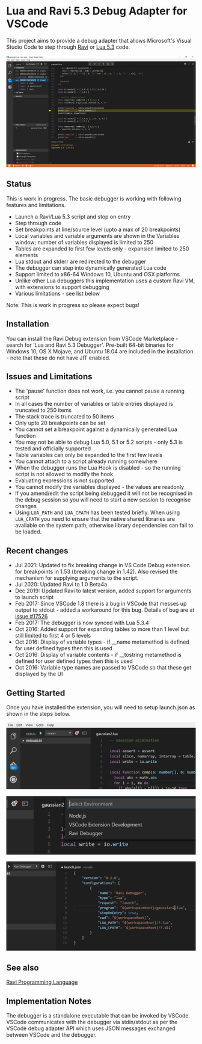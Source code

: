 Lua and Ravi 5.3 Debug Adapter for VSCode
=========================================

This project aims to provide a debug adapter that allows Microsoft's Visual Studio Code to step through [Ravi](http://ravilang.org) or [Lua 5.3](http://www.lua.org) code.

![Debugger in Action](images/screenshot0.png)

Status
------
This is work in progress. The basic debugger is working with following features and limitations.

* Launch a Ravi/Lua 5.3 script and stop on entry 
* Step through code
* Set breakpoints at line/source level (upto a max of 20 breakpoints)
* Local variables and variable arguments are shown in the Variables window; number of variables displayed is limited to 250
* Tables are expanded to first few levels only - expansion limited to 250 elements
* Lua stdout and stderr are redirected to the debugger
* The debugger can step into dynamically generated Lua code
* Support limited to x86-64 Windows 10, Ubuntu and OSX platforms
* Unlike other Lua debuggers this implementation uses a custom Ravi VM, with extensions to support debugging
* Various limitations - see list below

Note: This is work in progress so please expect bugs!

Installation
------------
You can install the Ravi Debug extension from VSCode Marketplace - search for 'Lua and Ravi 5.3 Debugger'. 
Pre-built 64-bit binaries for Windows 10, OS X Mojave, and Ubuntu 18.04 are included in the installation - 
note that these do not have JIT enabled.

Issues and Limitations
----------------------
* The 'pause' function does not work, i.e. you cannot pause a running script
* In all cases the number of variables or table entries displayed is truncated to 250 items
* The stack trace is truncated to 50 items
* Only upto 20 breakpoints can be set
* You cannot set a breakpoint against a dynamically generated Lua function 
* You may not be able to debug Lua 5.0, 5.1 or 5.2 scripts - only 5.3 is tested and officially supported
* Table variables can only be expanded to the first few levels
* You cannot attach to a script already running somewhere
* When the debugger runs the Lua Hook is disabled - so the running script is not allowed to modify the hook
* Evaluating expressions is not supported
* You cannot modify the variables displayed - the values are readonly
* If you amend/edit the script being debugged it will not be recognised in the debug session so you will need to start a new session to recognise changes
* Using `LUA_PATH` and `LUA_CPATH` has been tested briefly. When using `LUA_CPATH` you need to ensure that the native shared libraries are available on the system path; otherwise library dependencies can fail to be loaded.

Recent changes
--------------
* Jul 2021: Updated to fix breaking change in VS Code Debug extension for breakpoints in 1.53 (breaking change in 1.42). Also revised the mechanism for supplying arguments to the script.
* Jul 2020: Updated Ravi to 1.0 Beta4a
* Dec 2019: Updated Ravi to latest version, added support for arguments to launch script
* Feb 2017: Since VSCode 1.8 there is a bug in VSCode that messes up output to stdout - added a workaround for this bug. Details of bug are at [issue #17526](https://github.com/Microsoft/vscode/issues/17526)
* Feb 2017: The debugger is now synced with Lua 5.3.4
* Oct 2016: Added support for expanding tables to more than 1 level but still limited to first 4 or 5 levels
* Oct 2016: Display of variable types - if __name metamethod is defined for user defined types then this is used
* Oct 2016: Display of variable contents - if __tostring metamethod is defined for user defined types then this is used
* Oct 2016: Variable type names are passed to VSCode so that these get displayed by the UI

Getting Started
---------------
Once you have installed the extension, you will need to setup launch.json as shown in the steps below.

![First Launch](images/screenshot1.png)

![Select Ravi Debugger](images/screenshot2.png)

![Configure launch.json](images/screenshot3.png)

See also
--------
[Ravi Programming Language](http://ravilang.org)

Implementation Notes
--------------------
The debugger is a standalone executable that can be invoked by VSCode. VSCode communicates 
with the debugger via stdin/stdout as per the VSCode debug adapter API which uses 
JSON messages exchanged between VSCode and the debugger. 
